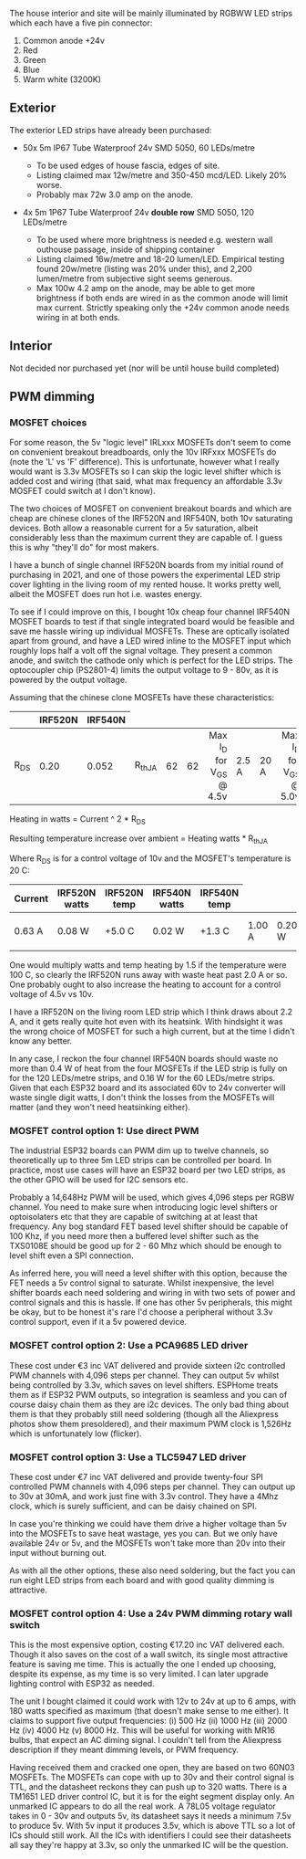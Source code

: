 The house interior and site will be mainly illuminated by RGBWW LED strips which each have a five pin connector:

1. Common anode +24v
2. Red
3. Green
4. Blue
5. Warm white (3200K)

## Exterior

The exterior LED strips have already been purchased:

- 50x 5m IP67 Tube Waterproof 24v SMD 5050, 60 LEDs/metre
    - To be used edges of house fascia, edges of site.
    - Listing claimed max 12w/metre and 350-450 mcd/LED. Likely 20% worse.
    - Probably max 72w 3.0 amp on the anode.
    
- 4x 5m 1P67 Tube Waterproof 24v **double row** SMD 5050, 120 LEDs/metre
    - To be used where more brightness is needed e.g. western wall outhouse passage, inside of shipping container
    - Listing claimed 16w/metre and 18-20 lumen/LED. Empirical testing found 20w/metre (listing was 20% under this), and 2,200 lumen/metre from subjective sight seems generous.
    - Max 100w 4.2 amp on the anode, may be able to get more brightness if both ends are wired in as the common anode will limit max current. Strictly speaking only the +24v common anode needs wiring in at both ends.

## Interior

Not decided nor purchased yet (nor will be until house build completed)

## PWM dimming

### MOSFET choices

For some reason, the 5v "logic level" IRLxxx MOSFETs don't seem to come on convenient breakout breadboards, only the 10v IRFxxx MOSFETs do (note the 'L' vs 'F' difference). This is unfortunate, however what I really would want is 3.3v MOSFETs so I can skip the logic level shifter which is added cost and wiring (that said, what max frequency an affordable 3.3v MOSFET could switch at I don't know).

The two choices of MOSFET on convenient breakout boards and which are cheap are chinese clones of the IRF520N and IRF540N, both 10v saturating devices. Both allow a reasonable current for a 5v saturation, albeit considerably less than the maximum current they are capable of. I guess this is why "they'll do" for most makers.

I have a bunch of single channel IRF520N boards from my initial round of purchasing in 2021, and one of those powers the experimental LED strip cover lighting in the living room of my rented house. It works pretty well, albeit the MOSFET does run hot i.e. wastes energy.

To see if I could improve on this, I bought 10x cheap four channel IRF540N MOSFET boards to test if that single integrated board would be feasible and save me hassle wiring up individual MOSFETs. These are optically isolated apart from ground, and have a LED wired inline to the MOSFET input which roughly lops half a volt off the signal voltage. They present a common anode, and switch the cathode only which is perfect for the LED strips. The optocoupler chip (PS2801-4) limits the output voltage to 9 - 80v, as it is powered by the output voltage.

Assuming that the chinese clone MOSFETs have these characteristics:

<table>
<thead><th><th>IRF520N<th>IRF540N
<tbody>
<td align="right">R<sub>DS</sub><td>0.20<td>0.052
<td align="right">R<sub>thJA</sub><td>62<td>62
<td align="right">Max I<sub>D</sub> for<br>V<sub>GS</sub> @ 4.5v<td>2.5 A<td>20 A
<td align="right">Max I<sub>D</sub> for<br>V<sub>GS</sub> @ 5.0v<td>4 A<td>32 A
<td align="right">Max I<sub>D</sub> for<br>V<sub>GS</sub> @ 10v<td>9.7 A<td>33 A
</tbody>
</table>

Heating in watts = Current ^ 2 * R<sub>DS</sub>

Resulting temperature increase over ambient = Heating watts * R<sub>thJA</sub>

Where R<sub>DS</sub> is for a control voltage of 10v and the MOSFET's temperature is 20 C:

<table>
<thead><th>Current<th>IRF520N watts<th>IRF520N temp<th>IRF540N watts<th>IRF540N temp
<tbody>
<td>0.63 A<td>0.08 W<td>+5.0 C<td>0.02 W<td>+1.3 C
<td>1.00 A<td>0.20 W<td>+12 C<td>0.05 W<td>+3.2 C
<td>2.00 A<td>0.80 W<td>+50 C<td>0.2 W<td>+13 C
<td>2.50 A<td>1.25 W<td>+78 C<br>(needs cooling)<td>0.33 W<td>+20 C
<td>4.00 A<td>3.20 W<td>+198 C<br>(needs cooling)<td>0.82 W<td>+52 C
</tbody>
</table>

One would multiply watts and temp heating by 1.5 if the temperature were 100 C, so clearly the IRF520N runs away with waste heat past 2.0 A or so. One probably ought to also increase the heating to account for a control voltage of 4.5v vs 10v.

I have a IRF520N on the living room LED strip which I think draws about 2.2 A, and it gets really quite hot even with its heatsink. With hindsight it was the wrong choice of MOSFET for such a high current, but at the time I didn't know any better.

In any case, I reckon the four channel IRF540N boards should waste no more than 0.4 W of heat from the four MOSFETs if the LED strip is fully on for the 120 LEDs/metre strips, and 0.16 W for the 60 LEDs/metre strips. Given that each ESP32 board and its associated 60v to 24v converter will waste single digit watts, I don't think the losses from the MOSFETs will matter (and they won't need heatsinking either).

### MOSFET control option 1: Use direct PWM

The industrial ESP32 boards can PWM dim up to twelve channels, so theoretically up to three 5m LED strips can be controlled per board. In practice, most use cases will have an ESP32 board per two LED strips, as the other GPIO will be used for I2C sensors etc.

Probably a 14,648Hz PWM will be used, which gives 4,096 steps per RGBW channel. You need to make sure when introducing logic level shifters or optoisolaters etc that they are capable of switching at at least that frequency. Any bog standard FET based level shifter should be capable of 100 Khz, if you need more then a buffered level shifter such as the TXS0108E should be good up for 2 - 60 Mhz which should be enough to level shift even a SPI connection.

As inferred here, you will need a level shifter with this option, because the FET needs a 5v control signal to saturate. Whilst inexpensive, the level shifter boards each need soldering and wiring in with two sets of power and control signals and this is hassle. If one has other 5v peripherals, this might be okay, but to be honest it's rare I'd choose a peripheral without 3.3v control support, even if it a 5v powered device.

### MOSFET control option 2: Use a PCA9685 LED driver

These cost under €3 inc VAT delivered and provide sixteen i2c controlled PWM channels with 4,096 steps per channel. They can output 5v whilst being controlled by 3.3v, which saves on level shifters. ESPHome treats them as if ESP32 PWM outputs, so integration is seamless and you can of course daisy chain them as they are i2c devices. The only bad thing about them is that they probably still need soldering (though all the Aliexpress photos show them presoldered), and their maximum PWM clock is 1,526Hz which is unfortunately low (flicker).

### MOSFET control option 3: Use a TLC5947 LED driver

These cost under €7 inc VAT delivered and provide twenty-four SPI controlled PWM channels with 4,096 steps per channel. They can output up to 30v at 30mA, and work just fine with 3.3v control. They have a 4Mhz clock, which is surely sufficient, and can be daisy chained on SPI.

In case you're thinking we could have them drive a higher voltage than 5v into the MOSFETs to save heat wastage, yes you can. But we only have available 24v or 5v, and the MOSFETs won't take more than 20v into their input without burning out.

As with all the other options, these also need soldering, but the fact you can run eight LED strips from each board and with good quality dimming is attractive.

### MOSFET control option 4: Use a 24v PWM dimming rotary wall switch

This is the most expensive option, costing €17.20 inc VAT delivered each. Though it also saves on the cost of a wall switch, its single most attractive feature is saving me time. This is actually the one I ended up choosing, despite its expense, as my time is so very limited. I can later upgrade lighting control with ESP32 as needed.

The unit I bought claimed it could work with 12v to 24v at up to 6 amps, with 180 watts specified as maximum (that doesn't make sense to me either). It claims to support five output frequencies: (i) 500 Hz (ii) 1000 Hz (iii) 2000 Hz (iv) 4000 Hz (v) 8000 Hz. This will be useful for working with MR16 bulbs, that expect an AC diming signal. I couldn't tell from the Aliexpress description if they meant dimming levels, or PWM frequency.

Having received them and cracked one open, they are based on two 60N03 MOSFETs. The MOSFETs can cope with up to 30v and their control signal is TTL, and the datasheet reckons they can push up to 320 watts. There is a TM1651 LED driver control IC, but it is for the eight segment display only. An unmarked IC appears to do all the real work. A 78L05 voltage regulator takes in 0 - 30v and outputs 5v, its datasheet says it needs a minimum 7.5v to produce 5v. With 5v input it produces 3.5v, which is above TTL so a lot of ICs should still work. All the ICs with identifiers I could see their datasheets all say they're happy at 3.3v, so only the unmarked IC will be the question.

